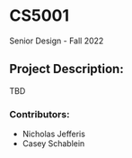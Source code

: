 # CS5001
Senior Design - Fall 2022

## Project Description:
TBD

### Contributors:
  - Nicholas Jefferis
  - Casey Schablein
